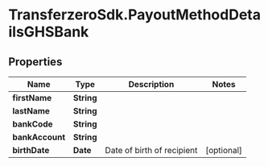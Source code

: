 # TransferzeroSdk.PayoutMethodDetailsGHSBank

## Properties
Name | Type | Description | Notes
------------ | ------------- | ------------- | -------------
**firstName** | **String** |  | 
**lastName** | **String** |  | 
**bankCode** | **String** |  | 
**bankAccount** | **String** |  | 
**birthDate** | **Date** | Date of birth of recipient | [optional] 


